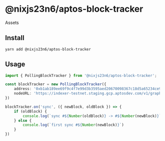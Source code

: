 # @nixjs23n6/aptos-block-tracker

Assets

## Install

`yarn add @nixjs23n6/aptos-block-tracker`

## Usage

```typescript
import { PollingBlockTracker } from '@nixjs23n6/aptos-block-tracker';

const blockTracker = new PollingBlockTracker({
    address: '0xb1ab189ee69f9c4f7e99d3b3595aed20670098367c18d5a65234ce97596feb4e',
    nodeURL: 'https://indexer-testnet.staging.gcp.aptosdev.com/v1/graphql',
})

blockTracker.on('sync', ({ newBlock, oldBlock }) => {
    if (oldBlock) {
        console.log(`sync #${Number(oldBlock)} -> #${Number(newBlock)}`)
    } else {
        console.log(`first sync #${Number(newBlock)}`)
    }
})
```
